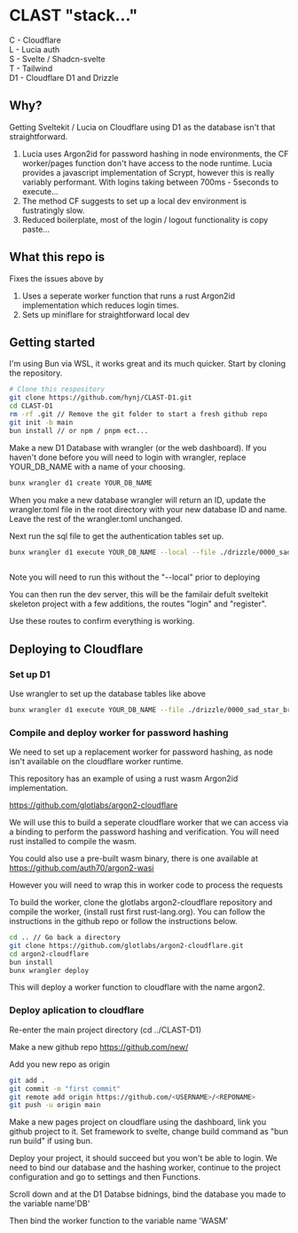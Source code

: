 # CLAST "stack..."


C - Cloudflare  
L - Lucia auth  
S - Svelte / Shadcn-svelte  
T - Tailwind  
D1 - Cloudflare D1 and Drizzle  

## Why?
Getting Sveltekit / Lucia on Cloudflare using D1 as the database isn't that straightforward. 

1. Lucia uses Argon2id for password hashing in node environments, the CF worker/pages function don't have access to the node runtime. Lucia provides a javascript implementation of Scrypt, however this is really variably performant. With logins taking between 700ms - 5seconds to execute...
2. The method CF suggests to set up a local dev environment is fustratingly slow.
3. Reduced boilerplate, most of the login / logout functionality is copy paste... 

## What this repo is  

Fixes the issues above by  
1. Uses a seperate worker function that runs a rust Argon2id implementation which reduces login times.
2. Sets up miniflare for straightforward local dev

## Getting started

I'm using Bun via WSL, it works great and its much quicker. Start by cloning the repository.
```bash
# Clone this respository
git clone https://github.com/hynj/CLAST-D1.git
cd CLAST-D1
rm -rf .git // Remove the git folder to start a fresh github repo
git init -b main
bun install // or npm / pnpm ect...
```

Make a new D1 Database with wrangler (or the web dashboard). If you haven't done before you will need to login with wrangler, replace YOUR_DB_NAME with a name of your choosing.

```bash
bunx wrangler d1 create YOUR_DB_NAME
```

When you make a new database wrangler will return an ID, update the wrangler.toml file in the root directory with your new database ID and name. Leave the rest of the wrangler.toml unchanged.

Next run the sql file to get the authentication tables set up.
```bash
bunx wrangler d1 execute YOUR_DB_NAME --local --file ./drizzle/0000_sad_star_brand.sql
  
```
Note you will need to run this without the "--local" prior to deploying


You can then run the dev server, this will be the familair defult sveltekit skeleton project with a few additions, the routes "login" and "register".  

Use these routes to confirm everything is working.


## Deploying to Cloudflare



### Set up D1

Use wrangler to set up the database tables like above

```bash
bunx wrangler d1 execute YOUR_DB_NAME --file ./drizzle/0000_sad_star_brand.sql
```

### Compile and deploy worker for password hashing

We need to set up a replacement worker for password hashing, as node isn't available on the cloudflare worker runtime. 

This repository has an example of using a rust wasm Argon2id implementation.   

https://github.com/glotlabs/argon2-cloudflare

We will use this to build a seperate cloudflare worker that we can access via a binding to perform the password hashing and verification. You will need rust installed to compile the wasm.  

You could also use a pre-built wasm binary, there is one available at https://github.com/auth70/argon2-wasi  

However you will need to wrap this in worker code to process the requests


To build the worker, clone the glotlabs argon2-cloudflare repository and compile the worker, (install rust first rust-lang.org). You can follow the instructions in the github repo or follow the instructions below.

```bash
cd .. // Go back a directory
git clone https://github.com/glotlabs/argon2-cloudflare.git
cd argon2-cloudflare
bun install
bunx wrangler deploy

```

This will deploy a worker function to cloudflare with the name argon2.

### Deploy aplication to cloudflare  

Re-enter the main project directory (cd ../CLAST-D1)

Make a new github repo https://github.com/new/

Add you new repo as origin

``` bash
git add .
git commit -m "first commit"
git remote add origin https://github.com/<USERNAME>/<REPONAME>
git push -u origin main

```

Make a new pages project on cloudflare using the dashboard, link you github project to it. Set framework to svelte, change build command as "bun run build" if using bun.

Deploy your project, it should succeed but you won't be able to login. We need to bind our database and the hashing worker, continue to the project configuration and go to settings and then Functions.

Scroll down and at the D1 Databse bidnings, bind the database you made to the variable name'DB'

Then bind the worker function to the variable name 'WASM'







